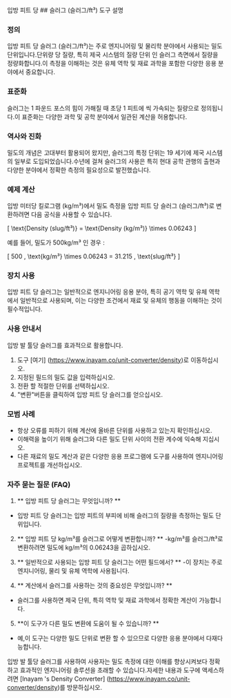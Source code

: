 입방 피트 당 ## 슬러그 (슬러그/ft³) 도구 설명

### 정의
입방 피트 당 슬러그 (슬러그/ft³)는 주로 엔지니어링 및 물리학 분야에서 사용되는 밀도 단위입니다.단위량 당 질량, 특히 제국 시스템의 질량 단위 인 슬러그 측면에서 질량을 정량화합니다.이 측정을 이해하는 것은 유체 역학 및 재료 과학을 포함한 다양한 응용 분야에서 중요합니다.

### 표준화
슬러그는 1 파운드 포스의 힘이 가해질 때 초당 1 피트에 씩 가속되는 질량으로 정의됩니다.이 표준화는 다양한 과학 및 공학 분야에서 일관된 계산을 허용합니다.

### 역사와 진화
밀도의 개념은 고대부터 활용되어 왔지만, 슬러그의 특정 단위는 19 세기에 제국 시스템의 일부로 도입되었습니다.수년에 걸쳐 슬러그의 사용은 특히 현대 공학 관행의 출현과 다양한 분야에서 정확한 측정의 필요성으로 발전했습니다.

### 예제 계산
입방 미터당 킬로그램 (kg/m³)에서 밀도 측정을 입방 피트 당 슬러그 (슬러그/ft³)로 변환하려면 다음 공식을 사용할 수 있습니다.

\[ \text{Density (slug/ft³)} = \text{Density (kg/m³)} \times 0.06243 \]

예를 들어, 밀도가 500kg/m³ 인 경우 :

\[ 500 \, \text{kg/m³} \times 0.06243 = 31.215 \, \text{slug/ft³} \]

### 장치 사용
입방 피트 당 슬러그는 일반적으로 엔지니어링 응용 분야, 특히 공기 역학 및 유체 역학에서 일반적으로 사용되며, 이는 다양한 조건에서 재료 및 유체의 행동을 이해하는 것이 필수적입니다.

### 사용 안내서
입방 발 툴당 슬러그를 효과적으로 활용합니다.
1. 도구 [여기] (https://www.inayam.co/unit-converter/density)로 이동하십시오.
2. 지정된 필드의 밀도 값을 입력하십시오.
3. 전환 할 적절한 단위를 선택하십시오.
4. "변환"버튼을 클릭하여 입방 피트 당 슬러그를 얻으십시오.

### 모범 사례
- 항상 오류를 피하기 위해 계산에 올바른 단위를 사용하고 있는지 확인하십시오.
- 이해력을 높이기 위해 슬러그와 다른 밀도 단위 사이의 전환 계수에 익숙해 지십시오.
- 다른 재료의 밀도 계산과 같은 다양한 응용 프로그램에 도구를 사용하여 엔지니어링 프로젝트를 개선하십시오.

### 자주 묻는 질문 (FAQ)

1. ** 입방 피트 당 슬러그는 무엇입니까? **
- 입방 피트 당 슬러그는 입방 피트의 부피에 비해 슬러그의 질량을 측정하는 밀도 단위입니다.

2. ** 입방 피트 당 kg/m³를 슬러그로 어떻게 변환합니까? **
-kg/m³를 슬러그/ft³로 변환하려면 밀도에 kg/m³의 0.06243을 곱하십시오.

3. ** 일반적으로 사용되는 입방 피트 당 슬러그는 어떤 필드에서? **
-이 장치는 주로 엔지니어링, 물리 및 유체 역학에 사용됩니다.

4. ** 계산에서 슬러그를 사용하는 것의 중요성은 무엇입니까? **
- 슬러그를 사용하면 제국 단위, 특히 역학 및 재료 과학에서 정확한 계산이 가능합니다.

5. **이 도구가 다른 밀도 변환에 도움이 될 수 있습니까? **
- 예,이 도구는 다양한 밀도 단위로 변환 할 수 있으므로 다양한 응용 분야에서 다재다능합니다.

입방 발 툴당 슬러그를 사용하여 사용자는 밀도 측정에 대한 이해를 향상시켜보다 정확하고 효과적인 엔지니어링 솔루션을 초래할 수 있습니다.자세한 내용과 도구에 액세스하려면 [Inayam 's Density Converter] (https://www.inayam.co/unit-converter/density)를 방문하십시오.